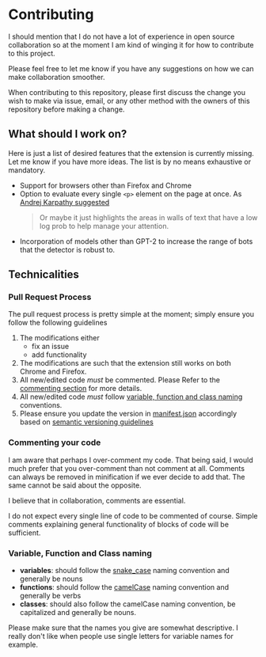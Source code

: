 # Contributing

I should mention that I do not have a lot of experience in open source collaboration so at the moment I am kind of winging it for how to contribute to this project.

Please feel free to let me know if you have any suggestions on how we can make collaboration smoother.

When contributing to this repository, please first discuss the change you wish to make via issue, email, or any other method with the owners of this repository before making a change.

## What should I work on?

Here is just a list of desired features that the extension is currently missing. Let me know if you have more ideas. The list is by no means exhaustive or mandatory.

- Support for browsers other than Firefox and Chrome
- Option to evaluate every single `<p>` element on the page at once. As [Andrej Karpathy suggested](https://twitter.com/karpathy/status/1192169928079503360?s=20)
  > Or maybe it just highlights the areas in walls of text that have a low log prob to help manage your attention.
- Incorporation of models other than GPT-2 to increase the range of bots that the detector is robust to.

## Technicalities

### Pull Request Process

The pull request process is pretty simple at the moment; simply ensure you follow the following guidelines

1. The modifications either
   - fix an issue
   - add functionality
2. The modifications are such that the extension still works on both Chrome and Firefox.
3. All new/edited code _must_ be commented. Please Refer to the [commenting section](#commenting-your-code) for more details.
4. All new/edited code _must_ follow [variable, function and class naming](#variable-function-and-class-naming) conventions.
5. Please ensure you update the version in [manifest.json](./src/manifest.json) accordingly based on [semantic versioning guidelines](https://semver.org/)

### Commenting your code

I am aware that perhaps I over-comment my code. That being said, I would much prefer that you over-comment than not comment at all. Comments can always be removed in minification if we ever decide to add that. The same cannot be said about the opposite.

I believe that in collaboration, comments are essential.

I do not expect every single line of code to be commented of course. Simple comments explaining general functionality of blocks of code will be sufficient.

### Variable, Function and Class naming

- **variables**: should follow the [snake_case](https://en.wikipedia.org/wiki/Snake_case) naming convention and generally be nouns
- **functions**: should follow the [camelCase](https://en.wikipedia.org/wiki/Camel_case) naming convention and generally be verbs
- **classes**: should also follow the camelCase naming convention, be capitalized and generally be nouns.

Please make sure that the names you give are somewhat descriptive. I really don't like when people use single letters for variable names for example.
